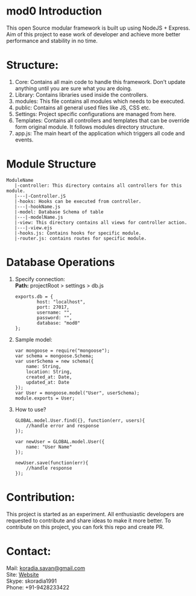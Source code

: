 # mod0 Introduction
This open Source modular framework is built up using NodeJS + Express.
Aim of this project to ease work of developer and achieve more better performance and stability in no time.

# Structure:
1. Core: Contains all main code to handle this framework. Don't update anything until you are sure what you are doing.
2. Library: Contains libraries used inside the controllers.
3. modules: This file contains all modules which needs to be executed.
4. public: Contains all general used files like JS, CSS etc.
5. Settings: Project specific configurations are managed from here.
6. Templates: Contains all controllers and templates that can be override form original module. It follows modules directory structure.
7. app.js: The main heart of the application which triggers all code and events.

# Module Structure
```
ModuleName
   |-controller: This directory contains all controllers for this module.
   |---|-Controller.jS
   |-hooks: Hooks can be executed from controller.
   |---|-hookName.js
   |-model: Database Schema of table
   |---|-modelName.js
   |-view: This directory contains all views for controller action.
   |---|-view.ejs
   |-hooks.js: Contains hooks for specific module.
   |-router.js: contains routes for specific module.
```

# Database Operations
1. Specify connection:<br>
   <b>Path:</b> projectRoot > settings > db.js
    ```
    exports.db = {
            host: "localhost",
            port: 27017,
            username: "",
            password: "",
            database: "mod0"
    };
    ```

2. Sample model:
    ```
    var mongoose = require("mongoose");
    var schema = mongoose.Schema;
    var userSchema = new schema({
        name: String,
        location: String,
        created_at: Date,
        updated_at: Date
    });
    var User = mongoose.model("User", userSchema);
    module.exports = User;
    ```

3. How to use?
    ```
    GLOBAL.model.User.find({}, function(err, users){
        //handle error and response
    });

    var newUser = GLOBAL.model.User({
        name: "User Name"
    });

    newUser.save(function(err){
        //handle response
    });
    ```

# Contribution:
This project is started as an experiment. All enthusiastic developers are requested to contribute and share ideas to make it more better.
To contribute on this project, you can fork this repo and create PR.

# Contact:
Mail: koradia.savan@gmail.com<br>
Site: <a href="http://savankoradia.com">Website</a><br>
Skype: skoradia1991<br>
Phone: +91-9428233422<br>